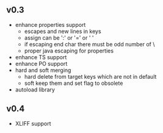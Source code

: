 v0.3
----

* enhance properties support
  - escapes and new lines in keys
  - assign can be ':' or '=' or ' '
  - if escaping end char there must be odd number of \
  - proper java escaping for properties
* enhance TS support
* enhance PO support
* hard and soft merging
  - hard delete from target keys which are not in default
  - soft keep them and set flag to obsolete
* autoload library


v0.4
----

* XLIFF support
